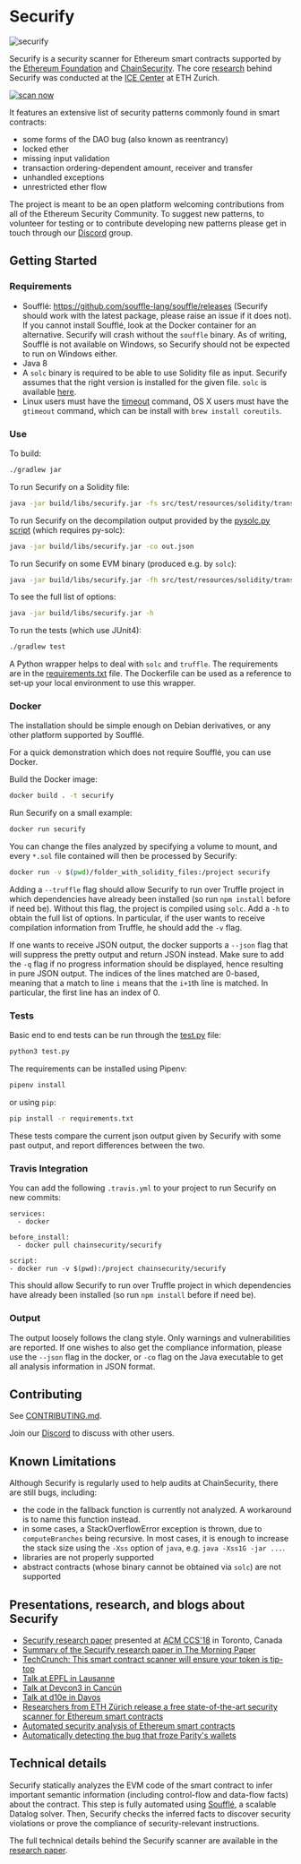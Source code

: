 # Securify

![securify](/img/foundation_securify.png)

Securify is a security scanner for Ethereum smart contracts supported by the
[Ethereum
Foundation](https://ethereum.github.io/blog/2018/08/17/ethereum-foundation-grants-update-wave-3/)
and [ChainSecurity](https://chainsecurity.com). The core
[research](https://files.sri.inf.ethz.ch/website/papers/ccs18-securify.pdf)
behind Securify was conducted at the [ICE Center](http://ice.ethz.ch) at ETH
Zurich.


[![scan now](/img/scan.png)](https://securify.chainsecurity.com/)


It features an extensive list of security patterns commonly found in smart
contracts:

* some forms of the DAO bug (also known as reentrancy)
* locked ether
* missing input validation
* transaction ordering-dependent amount, receiver and transfer
* unhandled exceptions
* unrestricted ether flow


The project is meant to be an open platform welcoming contributions from all of the
Ethereum Security Community. To suggest new patterns, to volunteer for testing or to
contribute developing new patterns please get in touch through our
[Discord](https://discord.gg/nN77ckb) group.

## Getting Started
### Requirements

* Soufflé: https://github.com/souffle-lang/souffle/releases (Securify should work with
  the latest package, please raise an issue if it does not). If you cannot
  install Soufflé, look at the Docker container for an alternative. Securify
  will crash without the `souffle` binary.
  As of writing, Soufflé is not available on Windows, so Securify should not be
  expected to run on Windows either.
* Java 8
* A `solc` binary is required to be able to use Solidity file as input.
  Securify assumes that the right version is installed for the given file.
  `solc` is available [here](https://github.com/ethereum/solidity/releases).
* Linux users must have the [timeout](https://linux.die.net/man/1/timeout) command, OS X users must have the `gtimeout` command, which can be install with `brew install coreutils`.

### Use

To build:
```sh
./gradlew jar
```

To run Securify on a Solidity file:
```sh
java -jar build/libs/securify.jar -fs src/test/resources/solidity/transaction-reordering.sol
```

To run Securify on the decompilation output provided by the [pysolc.py
script](scripts/pysolc.py) (which requires py-solc):
```sh
java -jar build/libs/securify.jar -co out.json
```

To run Securify on some EVM binary (produced e.g. by `solc`):
```sh
java -jar build/libs/securify.jar -fh src/test/resources/solidity/transaction-reordering.bin.hex
```

To see the full list of options:
```sh
java -jar build/libs/securify.jar -h
```

To run the tests (which use JUnit4):
```sh
./gradlew test
```

A Python wrapper helps to deal with `solc` and `truffle`. The requirements are
in the [requirements.txt](requirements.txt) file. The Dockerfile can be used as
a reference to set-up your local environment to use this wrapper.

### Docker

The installation should be simple enough on Debian derivatives, or any other
platform supported by Soufflé.

For a quick demonstration which does not require Soufflé, you can use Docker.

Build the Docker image:
```sh
docker build . -t securify
```

Run Securify on a small example:
```sh
docker run securify
```

You can change the files analyzed by specifying a volume to mount, and every
`*.sol` file contained will then be processed by Securify:
```sh
docker run -v $(pwd)/folder_with_solidity_files:/project securify
```

Adding a `--truffle` flag should allow Securify to run over Truffle project in
which dependencies have already been installed (so run `npm install` before if
need be). Without this flag, the project is compiled using `solc`. Add a `-h`
to obtain the full list of options. In particular, if the user wants to receive
compilation information from Truffle, he should add the `-v` flag.

If one wants to receive JSON output, the docker supports a `--json` flag that
will suppress the pretty output and return JSON instead. Make sure to add the
`-q` flag if no progress information should be displayed, hence resulting in
pure JSON output. The indices of the lines matched are 0-based, meaning that
a match to line `i` means that the `i+1`th line is matched. In particular, the
first line has an index of 0.


### Tests

Basic end to end tests can be run through the [test.py](test.py) file:
```py
python3 test.py
```

The requirements can be installed using Pipenv:
```sh
pipenv install
```

or using `pip`:
```sh
pip install -r requirements.txt
```

These tests compare the current json output given by Securify with some past
output, and report differences between the two.

### Travis Integration

You can add the following `.travis.yml` to your project to run Securify on new
commits:
```
services:
  - docker

before_install:
  - docker pull chainsecurity/securify

script:
- docker run -v $(pwd):/project chainsecurity/securify
```

This should allow Securify to run over Truffle project in which dependencies
have already been installed (so run `npm install` before if need be).

### Output

The output loosely follows the clang style. Only warnings and vulnerabilities
are reported. If one wishes to also get the compliance information, please use
the `--json` flag in the docker, or `-co` flag on the Java executable to get
all analysis information in JSON format.

## Contributing

See [CONTRIBUTING.md](CONTRIBUTING.md).

Join our [Discord](https://discord.gg/nN77ckb) to discuss with other users.

## Known Limitations

Although Securify is regularly used to help audits at ChainSecurity, there are
still bugs, including:
* the code in  the fallback function is currently not analyzed. A workaround is
  to name this function instead.
* in some cases, a StackOverflowError exception is thrown, due to
  `computeBranches` being recursive. In most cases,
  it is enough to increase the stack size using the `-Xss` option of `java`,
  e.g. `java -Xss1G -jar ...`.
* libraries are not properly supported
* abstract contracts (whose binary cannot be obtained via `solc`) are not
  supported

## Presentations, research, and blogs about Securify

* [Securify research paper](https://files.sri.inf.ethz.ch/website/papers/ccs18-securify.pdf) presented at [ACM CCS'18](https://www.sigsac.org/ccs/CCS2018/) in Toronto, Canada
* [Summary of the Securify research paper in The Morning Paper](https://blog.acolyer.org/2018/12/03/securify-practical-security-analysis-of-smart-contracts/)
* [TechCrunch: This smart contract scanner will ensure your token is tip-top](https://techcrunch.com/2018/07/02/this-smart-contract-scanner-will-ensure-your-token-is-tip-top/)
* [Talk at EPFL in Lausanne](https://www.youtube.com/watch?v=YNbj_JElzuc)
* [Talk at Devcon3 in Cancún](https://www.youtube.com/watch?v=ewOEEpJs-pg)
* [Talk at d10e in Davos](https://www.youtube.com/watch?v=FO2E8x1yptg)
* [Researchers from ETH Zürich release a free state-of-the-art security scanner for Ethereum smart contracts](https://medium.com/chainsecurity/researchers-release-a-free-state-of-the-art-security-scanner-for-ethereum-smart-contracts-b58b57ce0e38)
* [Automated security analysis of Ethereum smart contracts](https://medium.com/chainsecurity/researchers-release-a-free-state-of-the-art-security-scanner-for-ethereum-smart-contracts-b58b57ce0e38)
* [Automatically detecting the bug that froze Parity's wallets](https://medium.com/chainsecurity/automatically-detecting-the-bug-that-froze-parity-wallets-ad2bebebd3b0)

## Technical details

Securify statically analyzes the EVM code of the smart contract to infer
important semantic information (including control-flow and data-flow facts)
about the contract. This step is fully automated using
[Soufflé](https://souffle-lang.github.io/), a scalable Datalog solver. Then,
Securify checks the inferred facts to discover security violations or prove the
compliance of security-relevant instructions.

The full technical details behind the Securify scanner are available in the
[research
paper](https://files.sri.inf.ethz.ch/website/papers/ccs18-securify.pdf).
